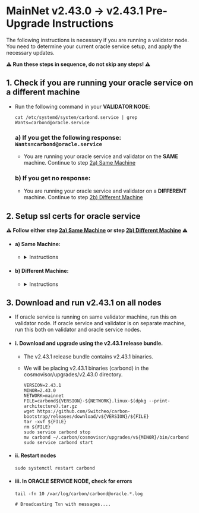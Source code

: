 # MainNet v2.43.0 -> v2.43.1 Pre-Upgrade Instructions

The following instructions is necessary if you are running a validator node. You need to determine your current oracle service setup, and apply the necessary updates.

**:warning: Run these steps in sequence, do not skip any steps! :warning:**

## 1. Check if you are running your oracle service on a different machine

  * Run the following command in your **VALIDATOR NODE**:

    ```
    cat /etc/systemd/system/carbond.service | grep Wants=carbond@oracle.service
    ```

    ### a) If you get the following response: `Wants=carbond@oracle.service`

      * You are running your oracle service and validator on the **SAME** machine. Continue to step [2a) Same Machine](#a-same-machine)

    ### b) If you get no response:

      * You are running your oracle service and validator on a **DIFFERENT** machine. Continue to step [2b) Different Machine](#b-different-machine)

## 2. Setup ssl certs for oracle service

  **:warning: Follow either step [2a) Same Machine](#a-same-machine) or step [2b) Different Machine](#b-different-machine) :warning:**

  * #### a) Same Machine:

    * <details>
      <summary> Instructions </summary>
    
      * #### i. Run this in your VALIDATOR NODE

        * Generate ssl configurations, that will be used to authenticate GRPC server.

          ```
          VALIDATOR_NODE_IP_ADDRESS="127.0.0.1"
          ORACLE_SERVICE_NODE_IP_ADDRESS="127.0.0.1"
          CARBON_HOME_PATH="~/.carbon"         # update if necessary
          URL=https://raw.githubusercontent.com/Switcheo/carbon-bootstrap/master/scripts/cert.sh
          bash <(wget -O - $URL) $VALIDATOR_NODE_IP_ADDRESS $ORACLE_SERVICE_NODE_IP_ADDRESS $CARBON_HOME_PATH
          ```
      </details>

  * #### b) Different Machine:

    * <details>
      <summary> Instructions </summary>

      * #### i. Run this in your VALIDATOR NODE

        * Generate ssl configurations, that will be used to authenticate GRPC server.

          **:warning: Update the following fields, `<VALIDATOR_NODE_IP_ADDRESS>` and `<ORACLE_SERVICE_NODE_IP_ADDRESS>` with the private IP address of each machine. :warning:**

          ```
          VALIDATOR_NODE_IP_ADDRESS=""         # change to val node ip address
          ORACLE_SERVICE_NODE_IP_ADDRESS=""    # change to oracle service node ip address
          CARBON_HOME_PATH="~/.carbon"         # update if necessary
          URL=https://raw.githubusercontent.com/switcheo/carbon-bootstrap/master/scripts/cert.sh
          bash <(wget -O - $URL) $VALIDATOR_NODE_IP_ADDRESS $ORACLE_SERVICE_NODE_IP_ADDRESS $CARBON_HOME_PATH

          # e.g.
          # VALIDATOR_NODE_IP_ADDRESS="192.168.70.100"
          # ORACLE_SERVICE_NODE_IP_ADDRESS="192.168.70.200"
          # CARBON_HOME_PATH="~/.carbon"
          # URL=https://raw.githubusercontent.com/switcheo/carbon-bootstrap/master/scripts/cert.sh
          # bash <(wget -O - $URL) $VALIDATOR_NODE_IP_ADDRESS $ORACLE_SERVICE_NODE_IP_ADDRESS $CARBON_HOME_PATH
          ```

      * #### ii. Run this in your ORACLE SERVICE NODE

        * Copy ssl certs from validator node to oracle service node. Ensure that oracle service node is able to access validator node via pub key authentication.

          **:warning: Update the following fields: `<USER>` and `<VALIDATOR_NODE_IP_ADDRESS>` with your own username and private IP address. :warning:**

          ```
          scp -r <USER>@<VALIDATOR_NODE_IP_ADDRESS>:~/.carbon/config/cert ~/.carbon/config/cert

          # e.g.
          # scp -r ubuntu@192.168.70.100:~/.carbon/config/cert ~/.carbon/config/cert
          ```

      * #### iii. Update your oracle service

        * When running your oracle service, you now have to supply an additional flag for the new grpc url, on top of the old one:

        * To check which gRPC IP address your oracle service was previously using, run the following command inside your **ORACLE SERVICE NODE**:

          ```
          cat /etc/systemd/system/carbond@.service | grep grpc-url
          ```

        * #### a) If you get no response:

          * <details>
            <summary> Instructions </summary>

            * Update `ExecStart` in `/etc/systemd/system/carbond@.service` file.

              **:warning: Update the following field: `<VALIDATOR_NODE_IP_ADDRESS>` with your own private IP address. :warning:**

              ```
              # sudo vim /etc/systemd/system/carbond@.service
              ExecStart=/home/ubuntu/.carbon/cosmovisor/current/bin/carbond %i --oracle-grpc-url VALIDATOR_NODE_IP_ADDRESS:9093

              # e.g.
              # ExecStart=/home/ubuntu/.carbon/cosmovisor/current/bin/carbond %i --oracle-grpc-url 192.168.70.100:9093
              ```
            </details>

        * #### b) If you get the following response:

          * `ExecStart=/home/ubuntu/.carbon/cosmovisor/current/bin/carbond %i --grpc-url <GRPC_IP_ADDRESS>`

          * Note down `<GRPC_IP_ADDRESS>`.

          * <details>
            <summary> Instructions </summary>

            * Update `ExecStart` in `/etc/systemd/system/carbond@.service` file.

              **:warning: Update the following fields: `<VALIDATOR_NODE_IP_ADDRESS>` with your own private IP address and `<GRPC_IP_ADDRESS>` with the value collected earlier. :warning:**

              ```
              # sudo vim /etc/systemd/system/carbond@.service
              ExecStart=/home/ubuntu/.carbon/cosmovisor/current/bin/carbond %i --grpc-url <GRPC_IP_ADDRESS>:9090 --oracle-grpc-url <VALIDATOR_NODE_IP_ADDRESS>:9093

              # e.g.
              # ExecStart=/home/ubuntu/.carbon/cosmovisor/current/bin/carbond %i --grpc-url 192.168.70.300:9090 --oracle-grpc-url 192.168.70.100:9093
              ```
            </details>

      * #### iv. Update config changes
        ```
        sudo systemctl daemon-reload
        ```
      </details>

## 3. Download and run v2.43.1 on all nodes

  * If oracle service is running on same validator machine, run this on validator node. If oracle service and validator is on separate machine, run this both on validator and oracle service nodes.

  * #### i. Download and upgrade using the v2.43.1 release bundle.

    * The v2.43.1 release bundle contains v2.43.1 binaries.

    * We will be placing v2.43.1 binaries (carbond) in the cosmovisor/upgrades/v2.43.0 directory.

      ``` 
      VERSION=2.43.1
      MINOR=2.43.0
      NETWORK=mainnet
      FILE=carbond${VERSION}-${NETWORK}.linux-$(dpkg --print-architecture).tar.gz
      wget https://github.com/Switcheo/carbon-bootstrap/releases/download/v${VERSION}/${FILE}
      tar -xvf ${FILE}
      rm ${FILE}
      sudo service carbond stop
      mv carbond ~/.carbon/cosmovisor/upgrades/v${MINOR}/bin/carbond
      sudo service carbond start
      ```

  * #### ii. Restart nodes

    ``` 
    sudo systemctl restart carbond
    ```

  * #### iii. In ORACLE SERVICE NODE, check for errors

    ```
    tail -fn 10 /var/log/carbon/carbond@oracle.*.log

    # Broadcasting Txn with messages....
    ```
